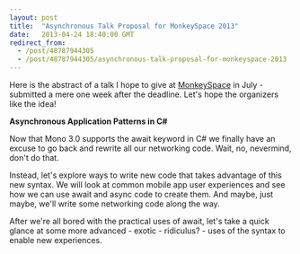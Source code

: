 ```yaml
---
layout: post
title:  "Asynchronous Talk Proposal for MonkeySpace 2013"
date:   2013-04-24 18:40:00 GMT
redirect_from:
  - /post/48787944305
  - /post/48787944305/asynchronous-talk-proposal-for-monkeyspace-2013
---
```




Here is the abstract of a talk I hope to give at [MonkeySpace](http://monkeyspace.org) in July - submitted a mere one week after the deadline. Let's hope the organizers like the idea!

**Asynchronous Application Patterns in C#**

Now that Mono 3.0 supports the await keyword in C# we finally have an excuse to go back and rewrite all our networking code. Wait, no, nevermind, don't do that.

Instead, let's explore ways to write new code that takes advantage of this new syntax. We will look at common mobile app user experiences and see how we can use await and async code to create them. And maybe, just maybe, we'll write some networking code along the way.

After we're all bored with the practical uses of await, let's take a quick glance at some more advanced - exotic - ridiculus? - uses of the syntax to enable new experiences.
